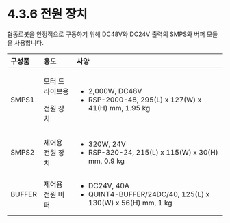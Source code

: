 # 4.3.6 전원 장치

협동로봇을 안정적으로 구동하기 위해 DC48V와 DC24V 출력의 SMPS와 버퍼 모듈을 사용합니다.

<table>
  <thead>
    <tr>
      <th style="text-align:left"><b>&#xAD6C;&#xC131;&#xD488;</b>
      </th>
      <th style="text-align:left"><b>                   &#xC6A9;&#xB3C4;</b>
      </th>
      <th style="text-align:left"><b>                                                      &#xC0AC;&#xC591;</b>
      </th>
    </tr>
  </thead>
  <tbody>
    <tr>
      <td style="text-align:left">SMPS1</td>
      <td style="text-align:left">
        <p>&#xBAA8;&#xD130; &#xB4DC;&#xB77C;&#xC774;&#xBE0C;&#xC6A9;</p>
        <p>&#xC804;&#xC6D0; &#xC7A5;&#xCE58;</p>
      </td>
      <td style="text-align:left">
        <ul>
          <li>2,000W, DC48V</li>
          <li>RSP-2000-48, 295(L) x 127(W) x 41(H) mm, 1.95 kg</li>
        </ul>
      </td>
    </tr>
    <tr>
      <td style="text-align:left">SMPS2</td>
      <td style="text-align:left">&#xC81C;&#xC5B4;&#xC6A9; &#xC804;&#xC6D0; &#xC7A5;&#xCE58;</td>
      <td style="text-align:left">
        <ul>
          <li>320W, 24V</li>
          <li>RSP-320-24, 215(L) x 115(W) x 30(H) mm, 0.9 kg</li>
        </ul>
      </td>
    </tr>
    <tr>
      <td style="text-align:left">BUFFER</td>
      <td style="text-align:left">&#xC81C;&#xC5B4;&#xC6A9; &#xC804;&#xC6D0; &#xBC84;&#xD37C;</td>
      <td style="text-align:left">
        <ul>
          <li>DC24V, 40A</li>
          <li>QUINT4-BUFFER/24DC/40, 125(L) x 130(W) x 56(H) mm, 1 kg</li>
        </ul>
      </td>
    </tr>
  </tbody>
</table>



